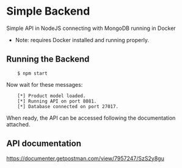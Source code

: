 # Simple Backend

Simple API in NodeJS connecting with MongoDB running in Docker

-   Note: requires Docker installed and running properly.

## Running the Backend

```
    $ npm start
```

Now wait for these messages:

```
    [*] Product model loaded.
    [*] Running API on port 8081.
    [*] Database connected on port 27017.
```

When ready, the API can be accessed following the documentation attached.

## API documentation

https://documenter.getpostman.com/view/7957247/SzS2y8gu
